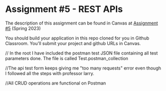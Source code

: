 # Assignment #5 - REST APIs

The description of this assignment can be found in Canvas at [Assignment #5](https://canvas.harvard.edu/courses/112562/assignments/660148) (Spring 2023)

You should build your application in this repo cloned for you in Github Classroom. You'll submit your project and github URLs in Canvas.



// In the root I have included the postman test JSON file containing all test parameters done. The file is called Test.postman_collection

//The api test form keeps giving me "too many requests" error even though I followed all the steps with professor larry.

//All CRUD operations are functional on Postman 
